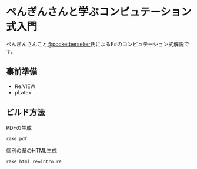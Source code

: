 ぺんぎんさんと学ぶコンピュテーション式入門
==========================================

ぺんぎんさんこと[@pocketberseker](http://twitter.com/pocketberserker)氏によるF#のコンピュテーション式解説です。

## 事前準備

 * Re:VIEW
 * pLatex

## ビルド方法

PDFの生成

    rake pdf

個別の章のHTML生成

    rake html re=intro.re


